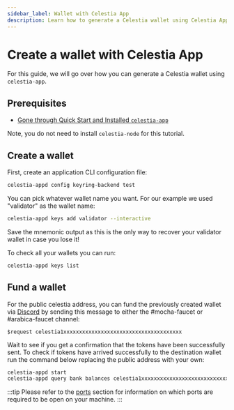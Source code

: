 ```yaml
---
sidebar_label: Wallet with Celestia App
description: Learn how to generate a Celestia wallet using Celestia App.
---
```


# Create a wallet with Celestia App

For this guide, we will go over how you can generate a Celestia
wallet using `celestia-app`.

## Prerequisites

- [Gone through Quick Start and Installed `celestia-app`](../nodes/quick-start.md)

Note, you do not need to install `celestia-node` for this tutorial.

## Create a wallet

First, create an application CLI configuration file:

```sh
celestia-appd config keyring-backend test
```

You can pick whatever wallet name you want.
For our example we used "validator" as the wallet name:

```sh
celestia-appd keys add validator --interactive
```

Save the mnemonic output as this is the only way to
recover your validator wallet in case you lose it!

To check all your wallets you can run:

```sh
celestia-appd keys list
```

## Fund a wallet

For the public celestia address, you can fund the
previously created wallet via [Discord](https://discord.gg/celestiacommunity)
by sending this message to either the #mocha-faucet or #arabica-faucet channel:

```text
$request celestia1xxxxxxxxxxxxxxxxxxxxxxxxxxxxxxxxxxxxxx
```

Wait to see if you get a confirmation that the
tokens have been successfully sent. To check if
tokens have arrived successfully to the destination
wallet run the command below replacing the public
address with your own:

```sh
celestia-appd start
celestia-appd query bank balances celestia1xxxxxxxxxxxxxxxxxxxxxxxxxxxxxxxxxxxxxx
```

:::tip
Please refer to the [ports](../../nodes/celestia-node/#ports) section for
information on which ports are required
to be open on your machine.
:::
